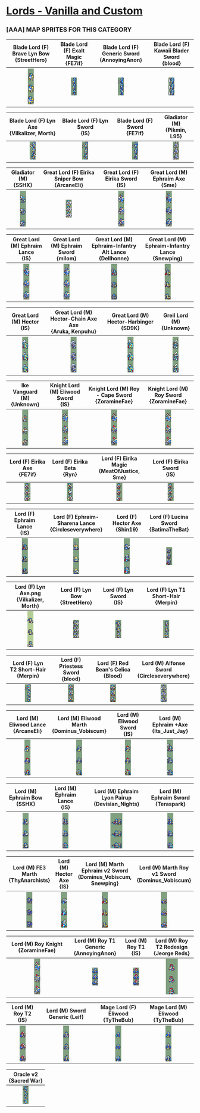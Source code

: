 # [Lords - Vanilla and Custom](../)

### [AAA] MAP SPRITES FOR THIS CATEGORY


|Blade Lord (F) Brave Lyn Bow <br> {StreetHero}|Blade Lord (F) Exalt Magic <br> {FE7if}|Blade Lord (F) Generic Sword <br> {AnnoyingAnon}|Blade Lord (F) Kawaii Blader Sword <br> {blood}|
| :---: | :---: | :---: | :---: |
|<img alt="Blade Lord (F) Brave Lyn Bow {StreetHero}-stand" src="Blade Lord (F) Brave Lyn Bow {StreetHero}-stand.png" />|<img alt="Blade Lord (F) Exalt Magic {FE7if}-stand" src="Blade Lord (F) Exalt Magic {FE7if}-stand.png" />|<img alt="Blade Lord (F) Generic Sword {AnnoyingAnon}-stand" src="Blade Lord (F) Generic Sword {AnnoyingAnon}-stand.png" />|<img alt="Blade Lord (F) Kawaii Blader Sword {blood}-stand" src="Blade Lord (F) Kawaii Blader Sword {blood}-stand.png" />|


|Blade Lord (F) Lyn Axe <br> {Vilkalizer, Morth}|Blade Lord (F) Lyn Sword <br> {IS}|Blade Lord (F) Sword <br> {FE7if}|Gladiator (M) <br> {Pikmin, L95}|
| :---: | :---: | :---: | :---: |
|<img alt="Blade Lord (F) Lyn Axe {Vilkalizer, Morth}-stand" src="Blade Lord (F) Lyn Axe {Vilkalizer, Morth}-stand.png" />|<img alt="Blade Lord (F) Lyn Sword {IS}-stand" src="Blade Lord (F) Lyn Sword {IS}-stand.png" />|<img alt="Blade Lord (F) Sword {FE7if}-stand" src="Blade Lord (F) Sword {FE7if}-stand.png" />|<img alt="Gladiator (M) {Pikmin, L95}-stand" src="Gladiator (M) {Pikmin, L95}-stand.png" />|


|Gladiator (M) <br> {SSHX}|Great Lord (F) Eirika Sniper Bow <br> {ArcaneEli}|Great Lord (F) Eirika Sword <br> {IS}|Great Lord (M) Ephraim Axe <br> {Sme}|
| :---: | :---: | :---: | :---: |
|<img alt="Gladiator (M) {SSHX}-stand" src="Gladiator (M) {SSHX}-stand.png" />|<img alt="Great Lord (F) Eirika Sniper Bow {ArcaneEli}-stand" src="Great Lord (F) Eirika Sniper Bow {ArcaneEli}-stand.png" />|<img alt="Great Lord (F) Eirika Sword {IS}-stand" src="Great Lord (F) Eirika Sword {IS}-stand.png" />|<img alt="Great Lord (M) Ephraim Axe {Sme}-stand" src="Great Lord (M) Ephraim Axe {Sme}-stand.png" />|


|Great Lord (M) Ephraim Lance <br> {IS}|Great Lord (M) Ephraim Sword <br> {milom}|Great Lord (M) Ephraim-Infantry Alt Lance <br> {Dellhonne}|Great Lord (M) Ephraim-Infantry Lance <br> {Snewping}|
| :---: | :---: | :---: | :---: |
|<img alt="Great Lord (M) Ephraim Lance {IS}-stand" src="Great Lord (M) Ephraim Lance {IS}-stand.png" />|<img alt="Great Lord (M) Ephraim Sword {milom}-stand" src="Great Lord (M) Ephraim Sword {milom}-stand.png" />|<img alt="Great Lord (M) Ephraim-Infantry Alt Lance {Dellhonne}-stand" src="Great Lord (M) Ephraim-Infantry Alt Lance {Dellhonne}-stand.png" />|<img alt="Great Lord (M) Ephraim-Infantry Lance {Snewping}-stand" src="Great Lord (M) Ephraim-Infantry Lance {Snewping}-stand.png" />|


|Great Lord (M) Hector <br> {IS}|Great Lord (M) Hector-Chain Axe Axe <br> {Aruka, Kenpuhu}|Great Lord (M) Hector-Harbinger <br> {SD9K}|Greil Lord (M) <br> {Unknown}|
| :---: | :---: | :---: | :---: |
|<img alt="Great Lord (M) Hector {IS}-stand" src="Great Lord (M) Hector {IS}-stand.png" />|<img alt="Great Lord (M) Hector-Chain Axe Axe {Aruka, Kenpuhu}-stand" src="Great Lord (M) Hector-Chain Axe Axe {Aruka, Kenpuhu}-stand.png" />|<img alt="Great Lord (M) Hector-Harbinger {SD9K}-stand" src="Great Lord (M) Hector-Harbinger {SD9K}-stand.png" />|<img alt="Greil Lord (M) {Unknown}-stand" src="Greil Lord (M) {Unknown}-stand.png" />|


|Ike Vanguard (M) <br> {Unknown}|Knight Lord (M) Eliwood Sword <br> {IS}|Knight Lord (M) Roy - Cape Sword <br> {ZoramineFae}|Knight Lord (M) Roy Sword <br> {ZoramineFae}|
| :---: | :---: | :---: | :---: |
|<img alt="Ike Vanguard (M) {Unknown}-stand" src="Ike Vanguard (M) {Unknown}-stand.png" />|<img alt="Knight Lord (M) Eliwood Sword {IS}-stand" src="Knight Lord (M) Eliwood Sword {IS}-stand.png" />|<img alt="Knight Lord (M) Roy - Cape Sword {ZoramineFae}-stand" src="Knight Lord (M) Roy - Cape Sword {ZoramineFae}-stand.png" />|<img alt="Knight Lord (M) Roy Sword {ZoramineFae}-stand" src="Knight Lord (M) Roy Sword {ZoramineFae}-stand.png" />|


|Lord (F) Eirika Axe <br> {FE7if}|Lord (F) Eirika Beta <br> {Ryn}|Lord (F) Eirika Magic <br> {MeatOfJustice, Sme}|Lord (F) Eirika Sword <br> {IS}|
| :---: | :---: | :---: | :---: |
|<img alt="Lord (F) Eirika Axe {FE7if}-stand" src="Lord (F) Eirika Axe {FE7if}-stand.png" />|<img alt="Lord (F) Eirika Beta {Ryn}-stand" src="Lord (F) Eirika Beta {Ryn}-stand.png" />|<img alt="Lord (F) Eirika Magic {MeatOfJustice, Sme}-stand" src="Lord (F) Eirika Magic {MeatOfJustice, Sme}-stand.png" />|<img alt="Lord (F) Eirika Sword {IS}-stand" src="Lord (F) Eirika Sword {IS}-stand.png" />|


|Lord (F) Ephraim Lance <br> {IS}|Lord (F) Ephraim-Sharena Lance <br> {Circleseverywhere}|Lord (F) Hector Axe <br> {Shin19}|Lord (F) Lucina Sword <br> {BatimaTheBat}|
| :---: | :---: | :---: | :---: |
|<img alt="Lord (F) Ephraim Lance {IS}-stand" src="Lord (F) Ephraim Lance {IS}-stand.png" />|<img alt="Lord (F) Ephraim-Sharena Lance {Circleseverywhere}-stand" src="Lord (F) Ephraim-Sharena Lance {Circleseverywhere}-stand.png" />|<img alt="Lord (F) Hector Axe {Shin19}-stand" src="Lord (F) Hector Axe {Shin19}-stand.png" />|<img alt="Lord (F) Lucina Sword {BatimaTheBat}-stand" src="Lord (F) Lucina Sword {BatimaTheBat}-stand.png" />|


|Lord (F) Lyn Axe.png <br> {Vilkalizer, Morth}|Lord (F) Lyn Bow <br> {StreetHero}|Lord (F) Lyn Sword <br> {IS}|Lord (F) Lyn T1 Short-Hair <br> {Merpin}|
| :---: | :---: | :---: | :---: |
|<img alt="Lord (F) Lyn Axe {Vilkalizer, Morth}.png-stand" src="Lord (F) Lyn Axe {Vilkalizer, Morth}.png-stand.png" />|<img alt="Lord (F) Lyn Bow {StreetHero}-stand" src="Lord (F) Lyn Bow {StreetHero}-stand.png" />|<img alt="Lord (F) Lyn Sword {IS}-stand" src="Lord (F) Lyn Sword {IS}-stand.png" />|<img alt="Lord (F) Lyn T1 Short-Hair {Merpin}-stand" src="Lord (F) Lyn T1 Short-Hair {Merpin}-stand.png" />|


|Lord (F) Lyn T2 Short-Hair <br> {Merpin}|Lord (F) Priestess Sword <br> {blood}|Lord (F) Red Bean's Celica <br> {Blood}|Lord (M) Alfonse Sword <br> {Circleseverywhere}|
| :---: | :---: | :---: | :---: |
|<img alt="Lord (F) Lyn T2 Short-Hair {Merpin}-stand" src="Lord (F) Lyn T2 Short-Hair {Merpin}-stand.png" />|<img alt="Lord (F) Priestess Sword {blood}-stand" src="Lord (F) Priestess Sword {blood}-stand.png" />|<img alt="Lord (F) Red Bean's Celica {Blood}-stand" src="Lord (F) Red Bean's Celica {Blood}-stand.png" />|<img alt="Lord (M) Alfonse Sword {Circleseverywhere}-stand" src="Lord (M) Alfonse Sword {Circleseverywhere}-stand.png" />|


|Lord (M) Eliwood Lance <br> {ArcaneEli}|Lord (M) Eliwood Marth <br> {Dominus_Vobiscum}|Lord (M) Eliwood Sword <br> {IS}|Lord (M) Ephraim +Axe <br> {Its_Just_Jay}|
| :---: | :---: | :---: | :---: |
|<img alt="Lord (M) Eliwood Lance {ArcaneEli}-stand" src="Lord (M) Eliwood Lance {ArcaneEli}-stand.png" />|<img alt="Lord (M) Eliwood Marth {Dominus_Vobiscum}-stand" src="Lord (M) Eliwood Marth {Dominus_Vobiscum}-stand.png" />|<img alt="Lord (M) Eliwood Sword {IS}-stand" src="Lord (M) Eliwood Sword {IS}-stand.png" />|<img alt="Lord (M) Ephraim +Axe {Its_Just_Jay}-stand" src="Lord (M) Ephraim +Axe {Its_Just_Jay}-stand.png" />|


|Lord (M) Ephraim Bow <br> {SSHX}|Lord (M) Ephraim Lance <br> {IS}|Lord (M) Ephraim Lyon Pairup <br> {Devisian_Nights}|Lord (M) Ephraim Sword <br> {Teraspark}|
| :---: | :---: | :---: | :---: |
|<img alt="Lord (M) Ephraim Bow {SSHX}-stand" src="Lord (M) Ephraim Bow {SSHX}-stand.png" />|<img alt="Lord (M) Ephraim Lance {IS}-stand" src="Lord (M) Ephraim Lance {IS}-stand.png" />|<img alt="Lord (M) Ephraim Lyon Pairup {Devisian_Nights}-stand" src="Lord (M) Ephraim Lyon Pairup {Devisian_Nights}-stand.png" />|<img alt="Lord (M) Ephraim Sword {Teraspark}-stand" src="Lord (M) Ephraim Sword {Teraspark}-stand.png" />|


|Lord (M) FE3 Marth <br> {ThyAnarchists}|Lord (M) Hector Axe <br> {IS}|Lord (M) Marth Ephraim v2 Sword <br> {Dominus_Vobiscum, Snewping}|Lord (M) Marth Roy v1 Sword <br> {Dominus_Vobiscum}|
| :---: | :---: | :---: | :---: |
|<img alt="Lord (M) FE3 Marth {ThyAnarchists}-stand" src="Lord (M) FE3 Marth {ThyAnarchists}-stand.png" />|<img alt="Lord (M) Hector Axe {IS}-stand" src="Lord (M) Hector Axe {IS}-stand.png" />|<img alt="Lord (M) Marth Ephraim v2 Sword {Dominus_Vobiscum, Snewping}-stand" src="Lord (M) Marth Ephraim v2 Sword {Dominus_Vobiscum, Snewping}-stand.png" />|<img alt="Lord (M) Marth Roy v1 Sword {Dominus_Vobiscum}-stand" src="Lord (M) Marth Roy v1 Sword {Dominus_Vobiscum}-stand.png" />|


|Lord (M) Roy Knight (ZoramineFae) <br> |Lord (M) Roy T1 Generic <br> {AnnoyingAnon}|Lord (M) Roy T1 <br> {IS}|Lord (M) Roy T2 Redesign <br> {Jeorge Reds}|
| :---: | :---: | :---: | :---: |
|<img alt="Lord (M) Roy Knight (ZoramineFae)-stand" src="Lord (M) Roy Knight (ZoramineFae)-stand.png" />|<img alt="Lord (M) Roy T1 Generic {AnnoyingAnon}-stand" src="Lord (M) Roy T1 Generic {AnnoyingAnon}-stand.png" />|<img alt="Lord (M) Roy T1 {IS}-stand" src="Lord (M) Roy T1 {IS}-stand.png" />|<img alt="Lord (M) Roy T2 Redesign {Jeorge Reds}-stand" src="Lord (M) Roy T2 Redesign {Jeorge Reds}-stand.png" />|


|Lord (M) Roy T2 <br> {IS}|Lord (M) Sword Generic (Leif) <br> |Mage Lord (F) Eliwood <br> {TyTheBub}|Mage Lord (M) Eliwood <br> {TyTheBub}|
| :---: | :---: | :---: | :---: |
|<img alt="Lord (M) Roy T2 {IS}-stand" src="Lord (M) Roy T2 {IS}-stand.png" />|<img alt="Lord (M) Sword Generic (Leif)-stand" src="Lord (M) Sword Generic (Leif)-stand.png" />|<img alt="Mage Lord (F) Eliwood {TyTheBub}-stand" src="Mage Lord (F) Eliwood {TyTheBub}-stand.png" />|<img alt="Mage Lord (M) Eliwood {TyTheBub}-stand" src="Mage Lord (M) Eliwood {TyTheBub}-stand.png" />|


|Oracle v2 <br> {Sacred War}|
| :---: |
|<img alt="Oracle v2 {Sacred War}-stand" src="Oracle v2 {Sacred War}-stand.png" />|


